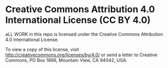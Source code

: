 # Creative Commons Attribution 4.0 International License (CC BY 4.0)

aLL WORK in this repo is licensed under the Creative Commons Attribution 4.0 International
License.

To view a copy of this license, visit http://creativecommons.org/licenses/by/4.0/
or send a letter to Creative Commons, PO Box 1866, Mountain View, CA 94042, USA.
